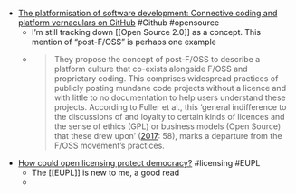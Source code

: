 - [The platformisation of software development: Connective coding and platform vernaculars on GitHub](https://journals.sagepub.com/doi/10.1177/13548565231205867) #Github #opensource
	- I’m still tracking down [[Open Source 2.0]] as a concept. This mention of “post-F/OSS” is perhaps one example
	- > They propose the concept of post-F/OSS to describe a platform culture that co-exists alongside F/OSS and proprietary coding. This comprises widespread practices of publicly posting mundane code projects without a licence and with little to no documentation to help users understand these projects. According to Fuller et al., this ‘general indifference to the discussions of and loyalty to certain kinds of licences and the sense of ethics (GPL) or business models (Open Source) that these drew upon’ ([2017](https://journals.sagepub.com/doi/10.1177/13548565231205867#bibr17-13548565231205867): 58), marks a departure from the F/OSS movement’s practices.
- [How could open licensing protect democracy?](https://joinup.ec.europa.eu/collection/eupl/discussion/how-could-open-licensing-protect-democracy-7-pillars-wisdom) #licensing #EUPL
	- The [[EUPL]] is new to me, a good read
	-